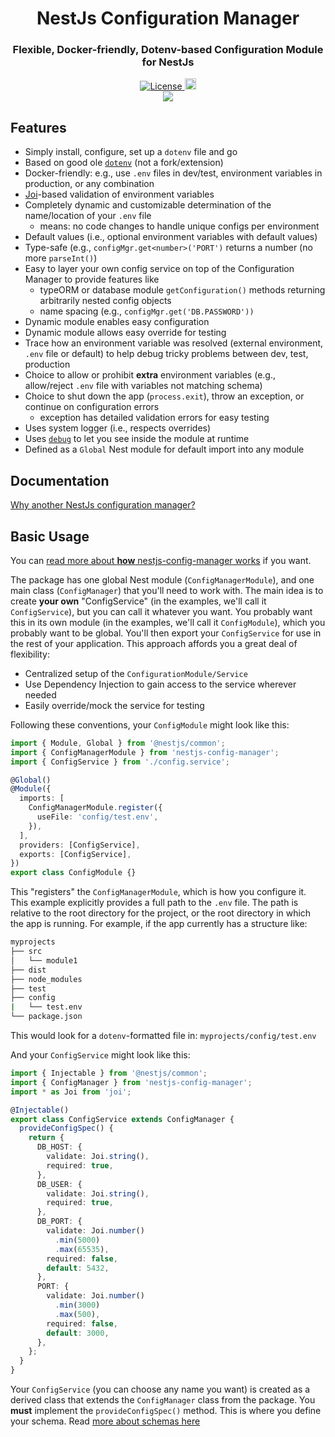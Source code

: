 <h1 align="center">NestJs Configuration Manager</h1>

<h3 align="center">Flexible, Docker-friendly, Dotenv-based Configuration Module for NestJs</h3>

<div align="center">
  <a href="https://github.com/johnbiundo/nestjs-config-manager/blob/master/LICENSE">
    <img src="https://img.shields.io/badge/license-MIT-brightgreen.svg" alt="License" />
  </a>
  <a href="https://badge.fury.io/js/nestjs-config-manager">
    <img src="https://badge.fury.io/js/nestjs-config-manager.svg" alt="npm version" height="18">
  </a>
</div>

<div align="center">
  <img src="https://user-images.githubusercontent.com/6937031/60838684-23cc7b00-a180-11e9-8343-2b81fe151c48.png">
</div>

## Features
* Simply install, configure, set up a `dotenv` file and go
* Based on good ole [`dotenv`]() (not a fork/extension)
* Docker-friendly: e.g., use `.env` files in dev/test, environment variables in production, or any combination
* [Joi]()-based validation of environment variables
* Completely dynamic and customizable determination of the name/location of your `.env` file
  * means: no code changes to handle unique configs per environment
* Default values (i.e., optional environment variables with default values)
* Type-safe (e.g., `configMgr.get<number>('PORT')` returns a number (no more `parseInt()`)
* Easy to layer your own config service on top of the Configuration Manager to provide features like
  * typeORM or database module `getConfiguration()` methods returning arbitrarily nested config objects
  * name spacing (e.g., `configMgr.get('DB.PASSWORD'))`
* Dynamic module enables easy configuration
* Dynamic module allows easy override for testing
* Trace how an environment variable was resolved (external environment, `.env` file or default) to help debug tricky problems between dev, test, production
* Choice to allow or prohibit **extra** environment variables (e.g., allow/reject `.env` file with variables not matching schema)
* Choice to shut down the app (`process.exit`), throw an exception, or continue on configuration errors
  * exception has detailed validation errors for easy testing
* Uses system logger (i.e., respects overrides)
* Uses [`debug`]() to let you see inside the module at runtime
* Defined as a `Global` Nest module for default import into any module

## Documentation
[Why another NestJs configuration manager?](https://github.com/johnbiundo/nestjs-config-manager/wiki)

## Basic Usage
You can [read more about **how** nestjs-config-manager works](https://github.com/johnbiundo/nestjs-config-manager/wiki) if you want.

The package has one global Nest module (`ConfigManagerModule`), and one main class (`ConfigManager`) that you'll need to work with.  The main idea is to create **your own** "ConfigService" (in the examples, we'll call it `ConfigService`), but you can call it whatever you want. You probably want this in its own module (in the examples,
we'll call it `ConfigModule`), which you probably want to be global.  You'll then export your `ConfigService` for use
in the rest of your application.  This approach affords you a great deal of flexibility:
* Centralized setup of the `ConfigurationModule/Service`
* Use Dependency Injection to gain access to the service wherever needed
* Easily override/mock the service for testing

Following these conventions, your `ConfigModule` might look like this:
```typescript
import { Module, Global } from '@nestjs/common';
import { ConfigManagerModule } from 'nestjs-config-manager';
import { ConfigService } from './config.service';

@Global()
@Module({
  imports: [
    ConfigManagerModule.register({
      useFile: 'config/test.env',
    }),
  ],
  providers: [ConfigService],
  exports: [ConfigService],
})
export class ConfigModule {}
```

This "registers" the `ConfigManagerModule`, which is how you configure it.  This
example explicitly provides a full path to the `.env` file.  The path is relative
to the root directory for the project, or the root directory in which the app is
running.  For example, if the app currently has a structure like:
```bash
myprojects
├── src
│   └── module1
├── dist
├── node_modules
├── test
├── config
|   └── test.env
└── package.json
```

This would look for a `dotenv`-formatted file in:
`myprojects/config/test.env`


And your `ConfigService` might look like this:
```typescript
import { Injectable } from '@nestjs/common';
import { ConfigManager } from 'nestjs-config-manager';
import * as Joi from 'joi';

@Injectable()
export class ConfigService extends ConfigManager {
  provideConfigSpec() {
    return {
      DB_HOST: {
        validate: Joi.string(),
        required: true,
      },
      DB_USER: {
        validate: Joi.string(),
        required: true,
      },
      DB_PORT: {
        validate: Joi.number()
          .min(5000)
          .max(65535),
        required: false,
        default: 5432,
      },
      PORT: {
        validate: Joi.number()
          .min(3000)
          .max(500),
        required: false,
        default: 3000,
      },
    };
  }
}
```

Your `ConfigService` (you can choose any name you want) is created as a derived
class that extends the `ConfigManager` class from the package.  You **must**
implement the `provideConfigSpec()` method. This is where you define your schema.
Read [more about schemas here](https://github.com/johnbiundo/nestjs-config-manager/wiki)
